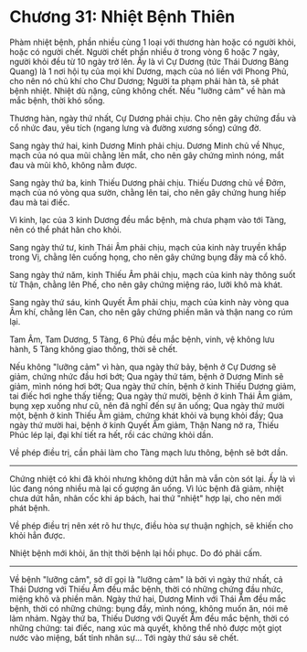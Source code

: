 # Chương 31: Nhiệt Bệnh Thiên

Phàm nhiệt bệnh, phần nhiều cùng 1 loại với thương hàn hoặc có người khỏi, hoặc
có người chết. Người chết phần nhiều ở trong vòng 6 hoặc 7 ngày, người khỏi đều
từ 10 ngày trở lên. Ấy là vì Cự Dương (tức Thái Dương Bàng Quang) là 1 nơi hội tụ
của mọi khí Dương, mạch của nó liền với Phong Phủ, cho nên nó chủ khí cho Chư
Dương; Người ta phạm phải hàn tà, sẽ phát bệnh nhiệt. Nhiệt dù nặng, cũng không
chết. Nếu "lưỡng cảm" về hàn mà mắc bệnh, thời khó sống.

Thương hàn, ngày thứ nhất, Cự Dương phải chịu. Cho nên gây chứng đầu và cổ nhức
đau, yêu tích (ngang lưng và đường xương sống) cứng đờ.

Sang ngày thứ hai, kinh Dương Minh phải chịu. Dương Minh chủ về Nhục, mạch của nó
qua mũi chằng lên mắt, cho nên gây chứng mình nóng, mắt đau và mũi khô, không nằm
được.

Sang ngày thứ ba, kinh Thiếu Dương phải chịu. Thiếu Dương chủ về Đởm, mạch của nó
vòng qua sườn, chằng lên tai, cho nên gây chứng hung hiếp đau mà tai điếc.

Vì kinh, lạc của 3 kinh Dương đều mắc bệnh, mà chưa phạm vào tới Tàng, nên có thể
phát hãn cho khỏi.

Sang ngày thứ tư, kinh Thái Âm phải chịu, mạch của kinh này truyền khắp trong Vị,
chằng lên cuống họng, cho nên gây chứng bụng đầy mà cổ khô.

Sang ngày thứ năm, kinh Thiếu Âm phải chịu, mạch của kinh này thông suốt từ Thận,
chằng lên Phế, cho nên gây chứng miệng ráo, lưỡi khô mà khát.

Sang ngày thứ sáu, kinh Quyết Âm phải chịu, mạch của kinh này vòng qua Âm khí,
chằng lên Can, cho nên gây chứng phiền mãn và thận nang co rúm lại.

Tam Âm, Tam Dương, 5 Tàng, 6 Phủ đều mắc bệnh, vinh, vệ không lưu hành, 5 Tàng
không giao thông, thời sẽ chết.

Nếu không "lưỡng cảm" vì hàn, qua ngày thứ bảy, bệnh ở Cự Dương sẽ giảm, chứng
nhức đầu hơi bớt; Qua ngày thứ tám, bệnh ở Dương Minh sẽ giảm, mình nóng hơi bớt;
Qua ngày thứ chín, bệnh ở kinh Thiếu Dương giảm, tai điếc hơi nghe thấy tiếng;
Qua ngày thứ mười, bệnh ở kinh Thái Âm giảm, bụng xẹp xuống như cũ, nên đã nghĩ
đến sự ăn uống; Qua ngày thứ mười một, bệnh ở kinh Thiếu Âm giảm, chứng khát khỏi
và bụng khỏi đầy; Qua ngày thứ mười hai, bệnh ở kinh Quyết Âm giảm, Thận Nang nở
ra, Thiếu Phúc lép lại, đại khí tiết ra hết, rồi các chứng khỏi dần.

Về phép điều trị, cần phải làm cho Tàng mạch lưu thông, bệnh sẽ bớt dần.

***

Chứng nhiệt có khi đã khỏi nhưng không dứt hẳn mà vẫn còn sót lại. Ấy là vì lúc
đang nóng nhiều mà lại cố gượng ăn uống. Vì lúc bệnh đã giảm, nhiệt chưa dứt hẳn,
nhân cốc khi áp bách, hai thứ "nhiệt" hợp lại, cho nên mới phát bệnh.

Về phép điều trị nên xét rõ hư thực, điều hòa sự thuận nghịch, sẽ khiến cho khỏi
hẳn được.

Nhiệt bệnh mới khỏi, ăn thịt thời bệnh lại hồi phục. Do đó phải cấm.

***

Về bệnh "lưỡng cảm", sở dĩ gọi là "lưỡng cảm" là bởi vì ngày thứ nhất, cả Thái
Dương với Thiếu Âm đều mắc bệnh, thời có những chứng đầu nhức, miệng khô và phiền
mãn. Ngày thứ hai, Dương Minh với Thái Âm đều mắc bệnh, thời có những chứng: bụng
đầy, mình nóng, không muốn ăn, nói mê lảm nhảm. Ngày thứ ba, Thiếu Dương với
Quyết Âm đều mắc bệnh, thời có những chứng: tai điếc, nang xúc mà quyết, không
thể nhỏ được một giọt nước vào miệng, bất tỉnh nhân sự... Tới ngày thứ sáu sẽ
chết.
